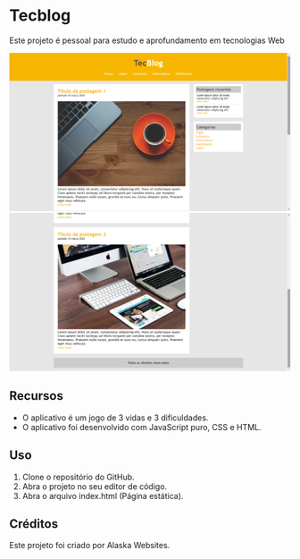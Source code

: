 # Tecblog

Este projeto é pessoal para estudo e aprofundamento em tecnologias Web

<img src="./imagens/pt1.png" alt="Tecblog">
<img src="./imagens/pt2.png" alt="Tecblog">

## Recursos

* O aplicativo é um jogo de 3 vidas e 3 dificuldades.
* O aplicativo foi desenvolvido com JavaScript puro, CSS e HTML.

## Uso

1. Clone o repositório do GitHub.
2. Abra o projeto no seu editor de código.
3. Abra o arquivo index.html (Página estática).

## Créditos

Este projeto foi criado por Alaska Websites.

